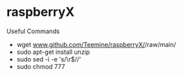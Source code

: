 # raspberryX

Useful Commands

- wget www.github.com/Teemine/raspberryX/<Repo>/raw/main/<ZIP>
- sudo apt-get install unzip
- sudo sed -i -e 's/\r$//' <file>
- sudo chmod 777 <file>
